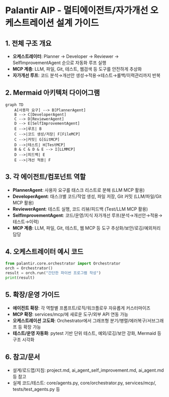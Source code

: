 # Palantir AIP - 멀티에이전트/자가개선 오케스트레이션 설계 가이드

## 1. 전체 구조 개요
- **오케스트레이터**: Planner → Developer → Reviewer → SelfImprovementAgent 순으로 자동화 루프 실행
- **MCP 계층**: LLM, 파일, Git, 테스트, 웹검색 등 도구를 안전하게 추상화
- **자가개선 루프**: 코드 분석→개선안 생성→적용→테스트→롤백/이력관리까지 반복

## 2. Mermaid 아키텍처 다이어그램
```mermaid
graph TD
    A[사용자 요구] --> B[PlannerAgent]
    B --> C[DeveloperAgent]
    C --> D[ReviewerAgent]
    D --> E[SelfImprovementAgent]
    E -->|루프| B
    C -->|코드 생성/저장| F[FileMCP]
    C -->|커밋| G[GitMCP]
    D -->|테스트| H[TestMCP]
    B & C & D & E --> I[LLMMCP]
    D -->|피드백| E
    E -->|개선 적용| F
```

## 3. 각 에이전트/컴포넌트 역할
- **PlannerAgent**: 사용자 요구를 태스크 리스트로 분해 (LLM MCP 활용)
- **DeveloperAgent**: 태스크별 코드/작업 생성, 파일 저장, Git 커밋 (LLM/파일/Git MCP 활용)
- **ReviewerAgent**: 테스트 실행, 코드 리뷰/피드백 (Test/LLM MCP 활용)
- **SelfImprovementAgent**: 코드/운영/지식 자가개선 루프(분석→개선안→적용→테스트→이력)
- **MCP 계층**: LLM, 파일, Git, 테스트, 웹 MCP 등 도구 추상화/보안/로깅/예외처리 담당

## 4. 오케스트레이터 예시 코드
```python
from palantir.core.orchestrator import Orchestrator
orch = Orchestrator()
result = orch.run("간단한 파이썬 프로그램 작성")
print(result)
```

## 5. 확장/운영 가이드
- **에이전트 확장**: 각 역할별 프롬프트/로직/워크플로우 자유롭게 커스터마이즈
- **MCP 확장**: services/mcp/에 새로운 도구/외부 API 연동 가능
- **오케스트레이션 고도화**: Orchestrator에서 그래프형 분기/병렬/에러복구/서브그래프 등 확장 가능
- **테스트/운영 자동화**: pytest 기반 단위 테스트, 예외/로깅/보안 강화, Mermaid 등 구조 시각화

## 6. 참고/문서
- 설계/로드맵/지침: project.md, ai_agent_self_improvement.md, ai_agent.md 등 참고
- 실제 코드/테스트: core/agents.py, core/orchestrator.py, services/mcp/, tests/test_agents.py 등 